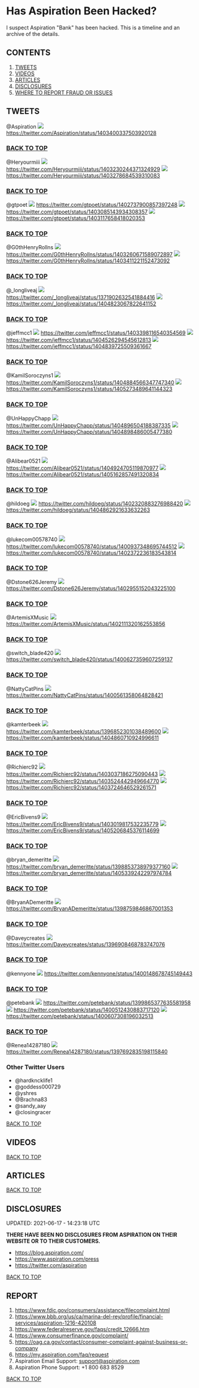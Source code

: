 # Has Aspiration Been Hacked?
I suspect Aspiration "Bank" has been hacked. This is a timeline and an archive of the details.

## CONTENTS
1. [TWEETS](#TWEETS)
2. [VIDEOS](#VIDEOS)
3. [ARTICLES](#ARTICLES)
4. [DISCLOSURES](#DISCLOSURES)
5. [WHERE TO REPORT FRAUD OR ISSUES](#REPORT)

## TWEETS
@Aspiration
![](/images/tweets/2021-06-11_0114PM_@Aspiration.png)
https://twitter.com/Aspiration/status/1403400337503920128

### **[BACK TO TOP](#Has-Aspiration-Been-Hacked)**

@Heryourmiii
![](/images/tweets/2021-06-11_0158AM_@Heryourmiii.png)
https://twitter.com/Heryourmiii/status/1403230244371324929
![](/images/tweets/2021-06-11_0511AM_@Heryourmiii.png)
https://twitter.com/Heryourmiii/status/1403278684539310083

### **[BACK TO TOP](#Has-Aspiration-Been-Hacked)**

@gtpoet
![](/images/tweets/2021-06-09_0522PM_@gtpoet.png)
https://twitter.com/gtpoet/status/1402737900857397248
![](/images/tweets/2021-06-10_0422PM_@gtpoet.png)
https://twitter.com/gtpoet/status/1403085143934308357
![](/images/tweets/2021-06-10_0631PM_@gtpoet.png)
https://twitter.com/gtpoet/status/1403117658418020353

### **[BACK TO TOP](#Has-Aspiration-Been-Hacked)**

@G0thHenryRollns
![](/images/tweets/2021-06-11_0359AM_@G0thHenryRollns.png)
https://twitter.com/G0thHenryRollns/status/1403260671589072897
![](/images/tweets/2021-06-11_0158PM_@G0thHenryRollns.png)
https://twitter.com/G0thHenryRollns/status/1403411221152473092

### **[BACK TO TOP](#Has-Aspiration-Been-Hacked)**

@_longliveaj
![](/images/tweets/2021-05-16_0314PM_@_longliveaj.png)
https://twitter.com/_longliveaj/status/1371902632541884416
![](/images/tweets/2021-06-15_1128AM_@_longliveaj.png)
https://twitter.com/_longliveaj/status/1404823067822641152

### **[BACK TO TOP](#Has-Aspiration-Been-Hacked)**

@jeffmcc1
![](/images/tweets/2021-06-11_0105PM_@jeffmcc1.png)
https://twitter.com/jeffmcc1/status/1403398116540354569
![](/images/tweets/2021-06-14_0348PM_@jeffmcc1.png)
https://twitter.com/jeffmcc1/status/1404526294545612813
![](/images/tweets/2021-06-15_1234PM_@jeffmcc1.png)
https://twitter.com/jeffmcc1/status/1404839725509361667

### **[BACK TO TOP](#Has-Aspiration-Been-Hacked)**

@KamilSoroczyns1
![](/images/tweets/2021-06-15_0332PM_@KamilSoroczyns1.png)
https://twitter.com/KamilSoroczyns1/status/1404884566347747340
![](/images/tweets/2021-06-16_0518PM_@KamilSoroczyns1.png)
https://twitter.com/KamilSoroczyns1/status/1405273489641144323

### **[BACK TO TOP](#Has-Aspiration-Been-Hacked)**

@UnHappyChapp
![](/images/tweets/2021-06-15_0420AM_@UnHappyChapp.png)
https://twitter.com/UnHappyChapp/status/1404896504188387335
![](/images/tweets/2021-06-15_0421AM_@UnHappyChapp.png)
https://twitter.com/UnHappyChapp/status/1404898486005477380

### **[BACK TO TOP](#Has-Aspiration-Been-Hacked)**

@Alibear0521
![](/images/tweets/2021-06-15_0612PM_@Alibear0521.png)
https://twitter.com/Alibear0521/status/1404924705119870977
![](/images/tweets/2021-06-16_0958AM_@Alibear0521.png)
https://twitter.com/Alibear0521/status/1405162857491320834

### **[BACK TO TOP](#Has-Aspiration-Been-Hacked)**

@hildoeg
![](/images/tweets/2021-06-08_0145PM_@hildoeg.png)
https://twitter.com/hildoeg/status/1402320883276988420
![](/images/tweets/2021-06-15_0206PM_@hildoeg.png)
https://twitter.com/hildoeg/status/1404862921633632263

### **[BACK TO TOP](#Has-Aspiration-Been-Hacked)**

@lukecom00578740
![](/images/tweets/2021-06-04_0607PM_@lukecom00578740.png)
https://twitter.com/lukecom00578740/status/1400937348695744512
![](/images/tweets/2021-06-08_0509PM_@lukecom00578740.png)
https://twitter.com/lukecom00578740/status/1402372236183543814

### **[BACK TO TOP](#Has-Aspiration-Been-Hacked)**

@Dstone626Jeremy
![](/images/tweets/2021-06-10_0745AM_@Dstone626Jeremy.png)
https://twitter.com/Dstone626Jeremy/status/1402955152043225100

### **[BACK TO TOP](#Has-Aspiration-Been-Hacked)**

@ArtemisXMusic
![](/images/tweets/2021-06-07_1152PM_@ArtemisXMusic.png)
https://twitter.com/ArtemisXMusic/status/1402111320162553856

### **[BACK TO TOP](#Has-Aspiration-Been-Hacked)**

@switch_blade420
![](/images/tweets/2021-06-03_0935PM_@switch_blade420.png)
https://twitter.com/switch_blade420/status/1400627359607259137

### **[BACK TO TOP](#Has-Aspiration-Been-Hacked)**

@NattyCatPins
![](/images/tweets/2021-06-03_0513PM_@NattyCatPins.png)
https://twitter.com/NattyCatPins/status/1400561358064828421

### **[BACK TO TOP](#Has-Aspiration-Been-Hacked)**

@kamterbeek
![](/images/tweets/2021-05-24_1135AM_@kamterbeek.png)
https://twitter.com/kamterbeek/status/1396852301038489600
![](/images/tweets/2021-06-15_0157PM_@kamterbeek.png)
https://twitter.com/kamterbeek/status/1404860710924996611

### **[BACK TO TOP](#Has-Aspiration-Been-Hacked)**

@Richierc92
![](/images/tweets/2021-06-10_0111PM_@Richierc92.png)
https://twitter.com/Richierc92/status/1403037186275090443
![](/images/tweets/2021-06-11_0927PM_@Richierc92.png)
https://twitter.com/Richierc92/status/1403524442949664770
![](/images/tweets/2021-06-12_1043AM_@Richierc92.png)
https://twitter.com/Richierc92/status/1403724646529261571

### **[BACK TO TOP](#Has-Aspiration-Been-Hacked)**

@EricBivens9
![](/images/tweets/2021-06-10_1202AM_@EricBivens9.png)
https://twitter.com/EricBivens9/status/1403019817532235779
![](/images/tweets/2021-06-16_1253PM_@EricBivens9.png)
https://twitter.com/EricBivens9/status/1405206845376114699

### **[BACK TO TOP](#Has-Aspiration-Been-Hacked)**

@bryan_demeritte
![](/images/tweets/2021-05-30_1208AM_@bryan_demeritte.png)
https://twitter.com/bryan_demeritte/status/1398853738979377160
![](/images/tweets/2021-06-16_0939PM_@bryan_demeritte.png)
https://twitter.com/bryan_demeritte/status/1405339242297974784

### **[BACK TO TOP](#Has-Aspiration-Been-Hacked)**

@BryanADemeritte
![](/images/tweets/2021-05-29_0555AM_@BryanADemeritte.png)
https://twitter.com/BryanADemeritte/status/1398759846867001353

### **[BACK TO TOP](#Has-Aspiration-Been-Hacked)**

@Daveycreates
![](/images/tweets/2021-05-24_0318PM_@Daveycreates.png)
https://twitter.com/Daveycreates/status/1396908468783747076

### **[BACK TO TOP](#Has-Aspiration-Been-Hacked)**

@kennyone
![](/images/tweets/2021-06-02_0153PM_@kennyone.png)
https://twitter.com/kennyone/status/1400148678745149443

### **[BACK TO TOP](#Has-Aspiration-Been-Hacked)**

@petebank
![](/images/tweets/2021-06-01_0708PM_@petebank.png)
https://twitter.com/petebank/status/1399865377635581958
![](/images/tweets/2021-06-03_0159PM_@petebank.png)
https://twitter.com/petebank/status/1400512430883717120
![](/images/tweets/2021-06-03_0816PM_@petebank.png)
https://twitter.com/petebank/status/1400607308196032513

### **[BACK TO TOP](#Has-Aspiration-Been-Hacked)**

@Renea14287180
![](/images/tweets/2021-05-26_0715PM_@Renea14287180.png)
https://twitter.com/Renea14287180/status/1397692835198115840

### Other Twitter Users
- @hardkncklife1
- @goddess000729
- @yshres
- @Brachna83
- @sandy_aay
- @closingracer

[BACK TO TOP](#Has-Aspiration-Been-Hacked)

## VIDEOS
[BACK TO TOP](#Has-Aspiration-Been-Hacked)

## ARTICLES
[BACK TO TOP](#Has-Aspiration-Been-Hacked)

## DISCLOSURES

UPDATED: 2021-06-17 - 14:23:18 UTC

**THERE HAVE BEEN NO DISCLOSURES FROM ASPIRATION ON THEIR WEBSITE OR TO THEIR CUSTOMERS.**

- https://blog.aspiration.com/
- https://www.aspiration.com/press
- https://twitter.com/aspiration

[BACK TO TOP](#Has-Aspiration-Been-Hacked)


## REPORT

1. https://www.fdic.gov/consumers/assistance/filecomplaint.html
2. https://www.bbb.org/us/ca/marina-del-rey/profile/financial-services/aspiration-1216-420108
3. https://www.federalreserve.gov/faqs/credit_12666.htm
4. https://www.consumerfinance.gov/complaint/
5. https://oag.ca.gov/contact/consumer-complaint-against-business-or-company
6. https://my.aspiration.com/faq/request
7. Aspiration Email Support: support@aspiration.com
8. Aspiration Phone Support: +1 800 683 8529

[BACK TO TOP](#Has-Aspiration-Been-Hacked)
